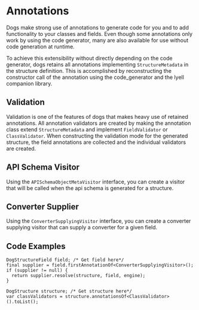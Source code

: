 # Annotations

Dogs make strong use of annotations to generate code for you and to add functionality to your
classes and fields. Even though some annotations only work by using the code generator, many are
also available for use without code generation at runtime.

To achieve this extensibility without directly depending on the code generator, dogs retains
all annotations implementing `StructureMetadata` in the structure definition. This is accomplished
by reconstructing the constructor call of the annotation using the code_generator and the lyell
companion library.

## Validation

Validation is one of the features of dogs that makes heavy use of retained annotations.
All annotation validators are created by making the annotation class extend `StructureMetadata` and
implement `FieldValidator` or `ClassValidator`. When constructing the validation mode for the
generated structure, the field annotations are collected and the individual validators are created.

## API Schema Visitor

Using the `APISchemaObjectMetaVisitor` interface, you can create a visitor that will be called
when the api schema is generated for a structure. 

## Converter Supplier

Using the `ConverterSupplyingVisitor` interface, you can create a converter supplying visitor that
can supply a converter for a given field.

## Code Examples

``` { .dart title="Getting a single field annotation" }
DogStructureField field; /* Get field here*/
final supplier = field.firstAnnotationOf<ConverterSupplyingVisitor>();
if (supplier != null) {
  return supplier.resolve(structure, field, engine);
}
```

``` { .dart title="Getting multiple class annotations"}
DogStructure structure; /* Get structure here*/
var classValidators = structure.annotationsOf<ClassValidator>().toList();
```